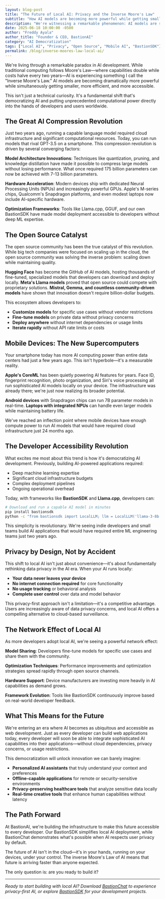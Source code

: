 ```yaml
---
layout: blog-post
title: "The Future of Local AI: Privacy and the Inverse Moore's Law"
subtitle: "How AI models are becoming more powerful while getting smaller and more accessible"
description: "We're witnessing a remarkable phenomenon: AI models are simultaneously becoming more sophisticated and more compact. Thanks to the open source community and frameworks like BastionSDK and Llama.cpp, powerful AI is now accessible to every developer."
date: 2025-06-18 10:00:00 -0500
author: "Freddy Ayala"
author_title: "Founder & CEO, BastionAI"
category: "AI Democratization"
tags: ["Local AI", "Privacy", "Open Source", "Mobile AI", "BastionSDK"]
permalink: /blog/inverse-moores-law-local-ai/
---
```


We're living through a remarkable paradox in AI development. While traditional computing follows Moore's Law—where capabilities double while costs halve every two years—AI is experiencing something I call the "Inverse Moore's Law." AI models are becoming dramatically more powerful while simultaneously getting smaller, more efficient, and more accessible.

This isn't just a technical curiosity. It's a fundamental shift that's democratizing AI and putting unprecedented computational power directly into the hands of developers and users worldwide.

## The Great AI Compression Revolution

Just two years ago, running a capable language model required cloud infrastructure and significant computational resources. Today, you can run models that rival GPT-3.5 on a smartphone. This compression revolution is driven by several converging factors:

**Model Architecture Innovations**: Techniques like quantization, pruning, and knowledge distillation have made it possible to compress large models without losing performance. What once required 175 billion parameters can now be achieved with 7-13 billion parameters.

**Hardware Acceleration**: Modern devices ship with dedicated Neural Processing Units (NPUs) and increasingly powerful GPUs. Apple's M-series chips, Qualcomm's Snapdragon platforms, and even modest laptops now include AI-specific hardware.

**Optimization Frameworks**: Tools like Llama.cpp, GGUF, and our own BastionSDK have made model deployment accessible to developers without deep ML expertise.

## The Open Source Catalyst

The open source community has been the true catalyst of this revolution. While big tech companies were focused on scaling up in the cloud, the open source community was solving the inverse problem: scaling down while maintaining quality.

**Hugging Face** has become the GitHub of AI models, hosting thousands of fine-tuned, specialized models that developers can download and deploy locally. **Meta's Llama models** proved that open source could compete with proprietary solutions. **Mistral, Gemma, and countless community-driven models** have shown that innovation doesn't require billion-dollar budgets.

This ecosystem allows developers to:
- **Customize models** for specific use cases without vendor restrictions
- **Fine-tune models** on private data without privacy concerns  
- **Deploy anywhere** without internet dependencies or usage limits
- **Iterate rapidly** without API rate limits or costs

## Mobile Devices: The New Supercomputers

Your smartphone today has more AI computing power than entire data centers had just a few years ago. This isn't hyperbole—it's a measurable reality.

**Apple's CoreML** has been quietly powering AI features for years. Face ID, fingerprint recognition, photo organization, and Siri's voice processing all run sophisticated AI models locally on your device. The infrastructure was already there; we're just now realizing its broader potential.

**Android devices** with Snapdragon chips can run 7B parameter models in real-time. **Laptops with integrated NPUs** can handle even larger models while maintaining battery life.

We've reached an inflection point where mobile devices have enough compute power to run AI models that would have required cloud infrastructure just 24 months ago.

## The Developer Accessibility Revolution

What excites me most about this trend is how it's democratizing AI development. Previously, building AI-powered applications required:
- Deep machine learning expertise
- Significant cloud infrastructure budgets
- Complex deployment pipelines
- Ongoing operational overhead

Today, with frameworks like **BastionSDK** and **Llama.cpp**, developers can:

```bash
# Download and run a capable AI model in minutes
pip install bastionsdk
python -c "from bastionsdk import LocalLLM; llm = LocalLLM('llama-3-8b'); print(llm.chat('Hello!'))"
```

This simplicity is revolutionary. We're seeing indie developers and small teams build AI applications that would have required entire ML engineering teams just two years ago.

## Privacy by Design, Not by Accident

This shift to local AI isn't just about convenience—it's about fundamentally rethinking data privacy in the AI era. When your AI runs locally:

- **Your data never leaves your device**
- **No internet connection required** for core functionality
- **No usage tracking** or behavioral analysis
- **Complete user control** over data and model behavior

This privacy-first approach isn't a limitation—it's a competitive advantage. Users are increasingly aware of data privacy concerns, and local AI offers a compelling alternative to cloud-based surveillance.

## The Network Effect of Local AI

As more developers adopt local AI, we're seeing a powerful network effect:

**Model Sharing**: Developers fine-tune models for specific use cases and share them with the community.

**Optimization Techniques**: Performance improvements and optimization strategies spread rapidly through open source channels.

**Hardware Support**: Device manufacturers are investing more heavily in AI capabilities as demand grows.

**Framework Evolution**: Tools like BastionSDK continuously improve based on real-world developer feedback.

## What This Means for the Future

We're entering an era where AI becomes as ubiquitous and accessible as web development. Just as every developer can build web applications today, every developer will soon be able to integrate sophisticated AI capabilities into their applications—without cloud dependencies, privacy concerns, or usage restrictions.

This democratization will unlock innovation we can barely imagine:
- **Personalized AI assistants** that truly understand your context and preferences
- **Offline-capable applications** for remote or security-sensitive environments  
- **Privacy-preserving healthcare tools** that analyze sensitive data locally
- **Real-time creative tools** that enhance human capabilities without latency

## The Path Forward

At BastionAI, we're building the infrastructure to make this future accessible to every developer. Our BastionSDK simplifies local AI deployment, while BastionChat demonstrates what's possible when AI respects user privacy by default.

The future of AI isn't in the cloud—it's in your hands, running on your devices, under your control. The inverse Moore's Law of AI means that future is arriving faster than anyone expected.

The only question is: are you ready to build it?

---

*Ready to start building with local AI? Download [BastionChat](/products/bastion-chat/) to experience privacy-first AI, or explore [BastionSDK](mailto:bastionaisolutions@gmail.com?subject=BastionSDK%20Access&body=I'm%20interested%20in%20learning%20more%20about%20BastionSDK%20for%20local%20AI%20development.) for your development projects.* 
